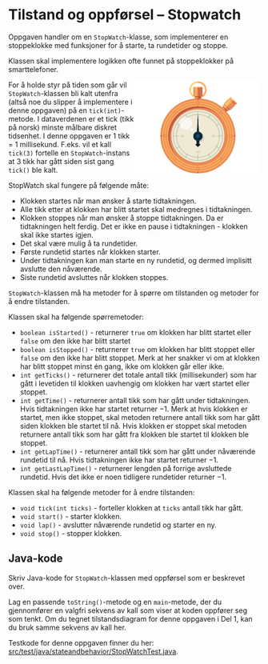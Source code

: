 # Tilstand og oppførsel – Stopwatch

Oppgaven handler om en `StopWatch`-klasse, som implementerer en stoppeklokke med funksjoner for å starte, ta rundetider og stoppe.

Klassen skal implementere logikken ofte funnet på stoppeklokker på smarttelefoner.

<img alt="Stopwatch" src="fig/stopwatch.gif" width="250px" style="float: right" />

For å holde styr på tiden som går vil `StopWatch`-klassen bli kalt utenfra (altså noe du slipper å implementere i denne oppgaven) på en `tick(int)`-metode. I dataverdenen er et tick (tikk på norsk) minste målbare diskret tidsenhet. I denne oppgaven er 1 tikk = 1 millisekund. F.eks. vil et kall `tick(3)` fortelle en `StopWatch`-instans at $`3`$ tikk har gått siden sist gang `tick()` ble kalt.

StopWatch skal fungere på følgende måte:

- Klokken startes når man ønsker å starte tidtakningen.
- Alle tikk etter at klokken har blitt startet skal medregnes i tidtakningen.
- Klokken stoppes når man ønsker å stoppe tidtakningen. Da er tidtakningen helt ferdig. Det er ikke en pause i tidtakningen - klokken skal ikke startes igjen.
- Det skal være mulig å ta rundetider.
- Første rundetid startes når klokken starter.
- Under tidtakningen kan man starte en ny rundetid, og dermed implisitt avslutte den nåværende.
- Siste rundetid avsluttes når klokken stoppes.

`StopWatch`-klassen må ha metoder for å spørre om tilstanden og metoder for å endre tilstanden.

Klassen skal ha følgende spørremetoder:

- `boolean isStarted()` - returnerer `true` om klokken har blitt startet eller `false` om den ikke har blitt startet
- `boolean isStopped()` - returnerer `true` om klokken har blitt stoppet eller `false` om den ikke har blitt stoppet. Merk at her snakker vi om at klokken har blitt stoppet minst én gang, ikke om klokken går eller ikke.
- `int getTicks()` - returnerer det totale antall tikk (millisekunder) som har gått i levetiden til klokken uavhengig om klokken har vært startet eller stoppet.
- `int getTime()` - returnerer antall tikk som har gått under tidtakningen. Hvis tidtakningen ikke har startet returner $`-1`$. Merk at hvis klokken er startet, men ikke stoppet, skal metoden returnere antall tikk som har gått siden klokken ble startet til nå. Hvis klokken er stoppet skal metoden returnere antall tikk som har gått fra klokken ble startet til klokken ble stoppet.
- `int getLapTime()` - returnerer antall tikk som har gått under nåværende rundetid til nå. Hvis tidtakningen ikke har startet returner $`-1`$.
- `int getLastLapTime()` - returnerer lengden på forrige avsluttede rundetid. Hvis det ikke er noen tidligere rundetider returner $`-1`$.

Klassen skal ha følgende metoder for å endre tilstanden:

- `void tick(int ticks)` - forteller klokken at `ticks` antall tikk har gått.
- `void start()` - starter klokken.
- `void lap()` - avslutter nåværende rundetid og starter en ny.
- `void stop()` - stopper klokken.

## Java-kode

Skriv Java-kode for `StopWatch`-klassen med oppførsel som er beskrevet over.

Lag en passende `toString()`-metode og en `main`-metode, der du gjennomfører en valgfri sekvens av kall som viser at koden oppfører seg som tenkt. Om du tegnet tilstandsdiagram for denne oppgaven i Del 1, kan du bruk samme sekvens av kall her.

Testkode for denne oppgaven finner du her: [src/test/java/stateandbehavior/StopWatchTest.java](../../src/test/java/stateandbehavior/StopWatchTest.java).

